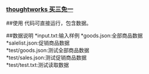 ### [thoughtworks 买三免一](http://www.nowcoder.com/discuss/5845)


##使用
代码可直接运行，包含数据。

##数据说明
*input.txt:输入样例	
*goods.json:全部商品数据	
*salelist.json:促销商品数据	
*test/goods.json:测试全部商品数据	
*test/sales.json:测试促销商品数据	
*test/test.txt:测试读取数据

